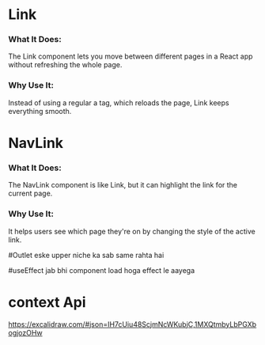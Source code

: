 # Link
### What It Does: 
The Link component lets you move between different pages in a React app without refreshing the whole page.
### Why Use It:
Instead of using a regular a tag, which reloads the page, Link keeps everything smooth.
# NavLink
### What It Does:
The NavLink component is like Link, but it can highlight the link for the current page.
### Why Use It:
It helps users see which page they're on by changing the style of the active link.

#Outlet
 eske upper niche ka sab same rahta hai

 #useEffect
 jab bhi component load hoga effect le aayega


# context Api
https://excalidraw.com/#json=IH7cUiu48ScjmNcWKubjC,1MXQtmbyLbPGXbogjozOHw

